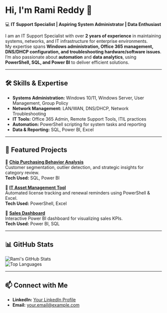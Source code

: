 # Hi, I'm Rami Reddy 👋

💻 **IT Support Specialist | Aspiring System Administrator | Data Enthusiast**

I am an IT Support Specialist with over **2 years of experience** in maintaining systems, networks, and IT infrastructure for enterprise environments.  
My expertise spans **Windows administration, Office 365 management, DNS/DHCP configuration, and troubleshooting hardware/software issues**.  
I’m also passionate about **automation** and **data analytics**, using **PowerShell, SQL, and Power BI** to deliver efficient solutions.

---

## 🛠 Skills & Expertise
- **Systems Administration:** Windows 10/11, Windows Server, User Management, Group Policy
- **Network Management:** LAN/WAN, DNS/DHCP, Network Troubleshooting
- **IT Tools:** Office 365 Admin, Remote Support Tools, ITIL practices
- **Automation:** PowerShell scripting for system tasks and reporting
- **Data & Reporting:** SQL, Power BI, Excel

---

## 🚀 Featured Projects
📌 **[Chip Purchasing Behavior Analysis](#)**  
Customer segmentation, outlier detection, and strategic insights for category review.  
**Tech Used:** SQL, Power BI

📌 **[IT Asset Management Tool](#)**  
Automated license tracking and renewal reminders using PowerShell & Excel.  
**Tech Used:** PowerShell, Excel

📌 **[Sales Dashboard](#)**  
Interactive Power BI dashboard for visualizing sales KPIs.  
**Tech Used:** Power BI, SQL

---

## 📊 GitHub Stats
![Rami's GitHub Stats](https://github-readme-stats.vercel.app/api?username=YOUR_USERNAME&show_icons=true&theme=tokyonight)  
![Top Languages](https://github-readme-stats.vercel.app/api/top-langs/?username=YOUR_USERNAME&layout=compact&theme=tokyonight)

---

## 📫 Connect with Me
- **LinkedIn:** [Your LinkedIn Profile](https://www.linkedin.com/)
- **Email:** your.email@example.com

